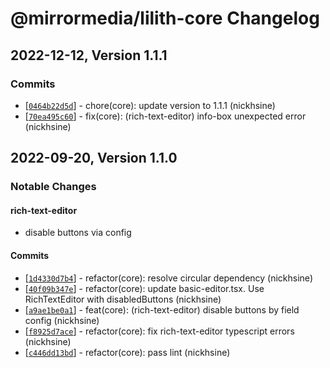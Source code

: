 # @mirrormedia/lilith-core Changelog

## 2022-12-12, Version 1.1.1
### Commits
* \[[`0464b22d5d`](https://github.com/mirror-media/lilith/commit/0464b22d5d)] - chore(core): update version to 1.1.1 (nickhsine)
* \[[`70ea495c60`](https://github.com/mirror-media/lilith/commit/70ea495c60)] - fix(core): (rich-text-editor) info-box unexpected error (nickhsine)

## 2022-09-20, Version 1.1.0
### Notable Changes
#### rich-text-editor 
- disable buttons via config

#### Commits
* \[[`1d4330d7b4`](https://github.com/mirror-media/lilith/commit/1d4330d7b4)] - refactor(core): resolve circular dependency (nickhsine)
* \[[`40f09b347e`](https://github.com/mirror-media/lilith/commit/40f09b347e)] - refactor(core): update basic-editor.tsx. Use RichTextEditor with disabledButtons (nickhsine)
* \[[`a9ae1be0a1`](https://github.com/mirror-media/lilith/commit/a9ae1be0a1)] - feat(core): (rich-text-editor) disable buttons by field config (nickhsine)
* \[[`f8925d7ace`](https://github.com/mirror-media/lilith/commit/f8925d7ace)] - refactor(core): fix rich-text-editor typescript errors (nickhsine)
* \[[`c446dd13bd`](https://github.com/mirror-media/lilith/commit/c446dd13bd)] - refactor(core): pass lint (nickhsine)
